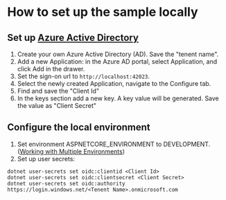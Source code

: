 # How to set up the sample locally

## Set up [Azure Active Directory](https://azure.microsoft.com/en-us/documentation/services/active-directory/)

1. Create your own Azure Active Directory (AD). Save the "tenent name".
2. Add a new Application: in the Azure AD portal, select Application, and click Add in the drawer.
3. Set the sign-on url to `http://localhost:42023`.
4. Select the newly created Application, navigate to the Configure tab.
5. Find and save the "Client Id"
8. In the keys section add a new key. A key value will be generated. Save the value as "Client Secret"

## Configure the local environment
1. Set environment ASPNETCORE_ENVIRONMENT to DEVELOPMENT. ([Working with Multiple Environments](https://docs.asp.net/en/latest/fundamentals/environments.html))
2. Set up user secrets:
```
dotnet user-secrets set oidc:clientid <Client Id>
dotnet user-secrets set oidc:clientsecret <Client Secret>
dotnet user-secrets set oidc:authority https://login.windows.net/<Tenent Name>.onmicrosoft.com
```


